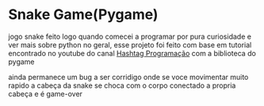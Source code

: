 <h1>Snake Game(Pygame)</h1>
jogo snake feito logo quando comecei a programar por pura curiosidade e ver mais sobre python no geral,
esse projeto foi feito com base em tutorial encontrado no youtube do canal <a href="https://youtu.be/bgsmYOm-W80?si=rnsVWHdzerszhh9Y">Hashtag Programação</a> com a biblioteca do pygame

ainda permanece um bug a ser corridigo onde se voce movimentar muito rapido a cabeça da snake se choca com o corpo conectado a propria cabeça e é game-over
